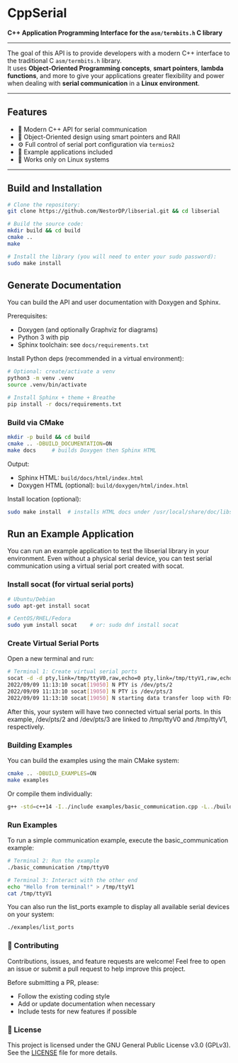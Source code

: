 # CppSerial

**C++ Application Programming Interface for the `asm/termbits.h` C library**

---

The goal of this API is to provide developers with a modern C++ interface to the traditional C `asm/termbits.h` library.  
It uses **Object-Oriented Programming concepts**, **smart pointers**, **lambda functions**, and more to give your applications greater flexibility and power when dealing with **serial communication** in a **Linux environment**.

---

## Features

- 🚀 Modern C++ API for serial communication  
- 🧠 Object-Oriented design using smart pointers and RAII  
- ⚙️ Full control of serial port configuration via `termios2`  
- 🧩 Example applications included  
- 🐧 Works only on Linux systems

---

## Build and Installation


```bash
# Clone the repository:
git clone https://github.com/NestorDP/libserial.git && cd libserial

# Build the source code:
mkdir build && cd build
cmake ..
make

# Install the library (you will need to enter your sudo password):
sudo make install
```

## Generate Documentation

You can build the API and user documentation with Doxygen and Sphinx.

Prerequisites:

- Doxygen (and optionally Graphviz for diagrams)
- Python 3 with pip
- Sphinx toolchain: see `docs/requirements.txt`

Install Python deps (recommended in a virtual environment):

```bash
# Optional: create/activate a venv
python3 -m venv .venv
source .venv/bin/activate

# Install Sphinx + theme + Breathe
pip install -r docs/requirements.txt
```

### Build via CMake

```bash
mkdir -p build && cd build
cmake .. -DBUILD_DOCUMENTATION=ON
make docs     # builds Doxygen then Sphinx HTML
```

Output:

- Sphinx HTML: `build/docs/html/index.html`
- Doxygen HTML (optional): `build/doxygen/html/index.html`

Install location (optional):

```bash
sudo make install  # installs HTML docs under /usr/local/share/doc/libserial/html
```

<!-- ### Option B: Build manually (without CMake)

```bash
# 1) Generate Doxygen (from the docs directory)
cd docs
doxygen Doxyfile

# 2) Build Sphinx HTML
cd ..
sphinx-build -b html docs build/docs/html
```

Open `build/docs/html/index.html` in your browser. -->

## Run an Example Application

You can run an example application to test the libserial library in your environment.
Even without a physical serial device, you can test serial communication using a virtual serial port created with socat.

### Install socat (for virtual serial ports)

```bash
# Ubuntu/Debian
sudo apt-get install socat

# CentOS/RHEL/Fedora
sudo yum install socat    # or: sudo dnf install socat
```

### Create Virtual Serial Ports

Open a new terminal and run:

```bash
# Terminal 1: Create virtual serial ports
socat -d -d pty,link=/tmp/ttyV0,raw,echo=0 pty,link=/tmp/ttyV1,raw,echo=0
2022/09/09 11:13:10 socat[19050] N PTY is /dev/pts/2
2022/09/09 11:13:10 socat[19050] N PTY is /dev/pts/3
2022/09/09 11:13:10 socat[19050] N starting data transfer loop with FDs [5,5] and [7,7]
```

After this, your system will have two connected virtual serial ports.
In this example, /dev/pts/2 and /dev/pts/3 are linked to /tmp/ttyV0 and /tmp/ttyV1, respectively.

### Building Examples

You can build the examples using the main CMake system:

```bash
cmake .. -DBUILD_EXAMPLES=ON
make examples
```

Or compile them individually:

```bash
g++ -std=c++14 -I../include examples/basic_communication.cpp -L../build -llibserial -o basic_comm
```

### Run Examples

To run a simple communication example, execute the basic_communication example:

```bash
# Terminal 2: Run the example
./basic_communication /tmp/ttyV0

# Terminal 3: Interact with the other end
echo "Hello from terminal!" > /tmp/ttyV1
cat /tmp/ttyV1
```

You can also run the list_ports example to display all available serial devices on your system:

```bash
./examples/list_ports
```


### 🤝 Contributing

Contributions, issues, and feature requests are welcome!
Feel free to open an issue or submit a pull request to help improve this project.

Before submitting a PR, please:

- Follow the existing coding style
- Add or update documentation when necessary
- Include tests for new features if possible

### 📄 License

This project is licensed under the GNU General Public License v3.0 (GPLv3).
See the [LICENSE](./LICENSE) file for more details.
